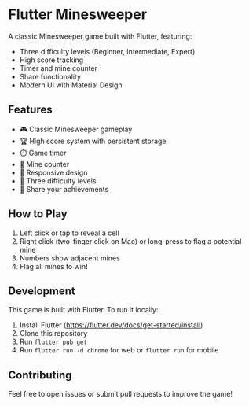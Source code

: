 # Flutter Minesweeper

A classic Minesweeper game built with Flutter, featuring:

- Three difficulty levels (Beginner, Intermediate, Expert)
- High score tracking
- Timer and mine counter
- Share functionality
- Modern UI with Material Design

## Features

- 🎮 Classic Minesweeper gameplay
- 🏆 High score system with persistent storage
- ⏱️ Game timer
- 🚩 Mine counter
- 📱 Responsive design
- 🎯 Three difficulty levels
- 🔄 Share your achievements

## How to Play

1. Left click or tap to reveal a cell
2. Right click (two-finger click on Mac) or long-press to flag a potential mine
3. Numbers show adjacent mines
4. Flag all mines to win!

## Development

This game is built with Flutter. To run it locally:

1. Install Flutter (https://flutter.dev/docs/get-started/install)
2. Clone this repository
3. Run `flutter pub get`
4. Run `flutter run -d chrome` for web or `flutter run` for mobile

## Contributing

Feel free to open issues or submit pull requests to improve the game!
